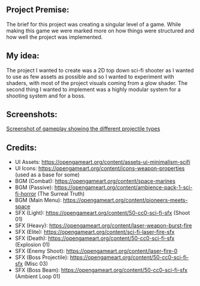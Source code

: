 ## Project Premise:
The brief for this project was creating a singular level of a game. While making this game we were marked more
on how things were structured and how well the project was implemented.

## My idea:
The project I wanted to create was a 2D top down sci-fi shooter as I wanted to use as few assets as possible
and so I wanted to experiment with shaders, with most of the project visuals coming from a glow shader. The 
second thing I wanted to implement was a highly modular system for a shooting system and for a boss.

## Screenshots:
[Screenshot of gameplay showing the different projectile types](Dev/Gameplay.png)

## Credits:
- UI Assets: https://opengameart.org/content/assets-ui-minimalism-scifi
- UI Icons: https://opengameart.org/content/icons-weapon-properties (used as a base for some)
- BGM (Combat): https://opengameart.org/content/space-marines
- BGM (Passive): https://opengameart.org/content/ambience-pack-1-sci-fi-horror (The Surreal Truth)
- BGM (Main Menu): https://opengameart.org/content/pioneers-meets-space
- SFX (Light): https://opengameart.org/content/50-cc0-sci-fi-sfx (Shoot 01)
- SFX (Heavy): https://opengameart.org/content/laser-weapon-burst-fire
- SFX (Elite): https://opengameart.org/content/sci-fi-laser-fire-sfx
- SFX (Death): https://opengameart.org/content/50-cc0-sci-fi-sfx (Explosion 01)
- SFX (Enemy Shoot): https://opengameart.org/content/laser-fire-0
- SFX (Boss Projectile): https://opengameart.org/content/50-cc0-sci-fi-sfx (Misc 03)
- SFX (Boss Beam): https://opengameart.org/content/50-cc0-sci-fi-sfx (Ambient Loop 01)
